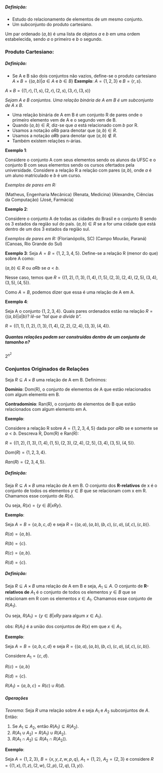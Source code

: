 ##### Definição: 
- Estudo do relacionamento de elementos de um mesmo conjunto. 
- Um subconjunto do produto cartesiano.

Um par ordenado $(a,b)$ é uma lista de objetos $a$ e $b$ em uma ordem estabelecida, sendo $a$ o primeiro e $b$ o segundo.

### Produto Cartesiano:
##### Definição:
- Se A e B são dois conjuntos não vazios, define-se o produto cartesiano $A\times B= \{ (a,b)| a \in A \text{ e }b \in B \}$
**Exemplo**: $A = \{ 1,2,3 \}$ e $B = \{ r,s \}$.

$A \times B = \{ (1,r), (1,s), (2,r), (2,s), (3,r), (3,s) \}$

_Sejam A e B conjuntos. Uma relação binária de A em B é um subconjunto de 
A x B._

- Uma relação binária de A em B é um conjunto R de pares onde o primeiro elemento vem de A e o segundo vem de B.
- Quando $(a,b) \in R$, diz-se que $a$ está relacionado com $b$ por R.
- Usamos a notação $aRb$ para denotar que $(a,b) \in R$.
- Usamos a notação $a\not Rb$ para denotar que $(a,b) \not\in R$.
- Também existem relações n-árias.

**Exemplo 1**: 

Considere o conjunto A com seus elementos sendo os alunos da UFSC e o conjunto B com seus elementos sendo os cursos ofertados pela universidade. Considere a relação R a relação com pares $(a,b)$, onde $a$ é um aluno matriculado e $b$ é um curso.

_Exemplos de pares em R:_

(Matheus, Engenharia Mecânica)
(Renata, Medicina)
(Alexandre, Ciências da Computação)
(José, Farmácia)

**Exemplo 2**:

Considere o conjunto A de todas as cidades do Brasil e o conjunto B sendo os 3 estados da região sul do país. $(a,b) \in R$ se a for uma cidade que está dentro de um dos 3 estados da região sul.

_Exemplos de pares em R:_
(Florianópolis, SC)
(Campo Mourão, Paraná)
(Canoas, Rio Grande do Sul)

**Exemplo 3**:
Seja $A=B=\{ 1,2,3,4,5 \}$. Define-se a relação R (menor do que) sobre A como:

$(a,b) \in R$ ou $aRb$ se $a<b$.

Nesse caso, temos que $R=\{ (1,2),(1,3),(1,4),(1,5),(2,3),(2,4),(2,5),(3,4),(3,5),(4,5) \}$.

Como $A=B$, podemos dizer que essa é uma relação de A em A.

**Exemplo 4**: 

Seja A o conjunto $\{ 1,2,3,4 \}$. Quais pares ordenados estão na relação $R = \{ (a,b) | a | b\}$? _lê-se "tal que a divide b"._

$R = \{ (1,1), (1,2), (1,3),(1,4),(2,2),(2,4),(3,3),(4,4) \}$.

##### Quantas relações podem ser construídas dentro de um conjunto de tamanho n? 

$2^{n^2}$

### Conjuntos Originados de Relações

Seja $R \subseteq A \times B$ uma relação de A em B. Definimos:

**Domínio**: Dom(R), o conjunto de elementos de A que estão relacionados com algum elemento em B.

**Contradomínio**: Ran(R), o conjunto de elementos de B que estão relacionados com algum elemento em A. 

**Exemplo**: 

Considere a relação R sobre $A = \{ 1,2,3,4,5 \}$ dada por $aRb$ se e somente se 
$a<b$. Descreva R, Dom(R) e Ran(R):

$R = \{ (1,2),(1,3),(1,4),(1,5),(2,3),(2,4),(2,5),(3,4),(3,5),(4,5) \}$.

$Dom(R)= \{1,2,3,4\}$.

$Ran(R)= \{2,3,4,5  \}$.

##### Definição: 
Seja $R \subseteq A \times B$ uma relação de A em B. O conjunto dos **R-relativos** de x é o conjunto de todos os elementos $y \in B$ que se relacionam com x em R. Chamamos esse conjunto de $R(x)$.

Ou seja, $R(x) = \{ y \in B | xRy \}$.

**Exemplo**: 

Seja $A=B=\{ a,b,c,d \}$ e seja $R= \{ (a,a),(a,b),(b,c),(c,a),(d,c),(c,b) \}$.

$R(a)=\{ a,b \}$.

$R(b) = \{ c \}$.

$R(c)= \{ a,b \}$.

$R(d)= \{ c \}$.

##### Definição:
Seja $R \subseteq A \times B$ uma relação de A em B e seja, $A_{1} \subseteq A$. O conjunto de **R-relativos de** $A_{1}$ é o conjunto de todos os elementos $y \in B$ que se relacionam em R com os elementos $x \in A_{1}$. Chamamos esse conjunto de $R(A_{1})$.

Ou seja, $R(A_{1})=\{ y \in B | xRy \text{ para algum }x \in A_{1} \}$.

obs: $R(A_{1})$ é a união dos conjuntos de $R(x)$ em que $x \in A_{1}$.

**Exemplo**:

Seja $A=B=\{ a,b,c,d \}$ e seja $R = \{ (a,a),(a,b),(b,c),(c,a), (d,c), (c,b) \}$.

Considere $A_{1}= \{ c,d \}$.

$R(c)=\{ a,b \}$

$R(d)= \{ c \}$.

$R(A_{1})=\{ a,b,c \}=R(c)\cup R(d)$.

##### Operações 

_Teorema:_ Seja $R$ uma relação sobre $A$ e seja $A_{1}$  e $A_{2}$ subconjuntos de $A$. Então:

1. Se $A_{1}\subseteq A_{2}$, então $R(A_{1})\subseteq R(A_{2})$.
2. $R(A_{1}\cup A_{2})=R(A_{1})\cup R(A_{2})$.
3. $R(A_{1} \cap A_{2})\subseteq R(A_{1} \cap R(A_{2}))$.

**Exemplo**: 

Seja $A = \{ 1,2,3 \}$, $B = \{ x,y,z,w,p,q \}$, $A_{1}=\{ 1,2 \}$, $A_{2}=\{ 2,3 \}$ e considere $R=\{ (1,x),(1,z),(2,w),(2,p),(2,q),(3,y) \}$.








